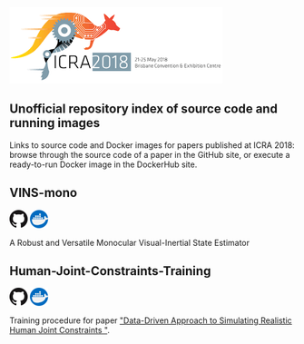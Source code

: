 <img src="logo.png">

## Unofficial repository index of source code and running images

Links to source code and Docker images for papers published at ICRA 2018: browse through the source code of a paper in the GitHub site, or execute a ready-to-run Docker image in the DockerHub site.

## VINS-mono
[![GitHub](GitHub-Mark-32px.png)](https://github.com/ICRA-2018/VINS-Mono)
[![DockerHub](docker.png)](https://hub.docker.com/r/icra2018/vins-mono)

A Robust and Versatile Monocular Visual-Inertial State Estimator

## Human-Joint-Constraints-Training
[![GitHub](GitHub-Mark-32px.png)](https://github.com/ICRA-2018/Human-Joint-Constraints-Training)
[![DockerHub](docker.png)](https://hub.docker.com/r/icra2018/human-joint-constraints-training)

Training procedure for paper ["Data-Driven Approach to Simulating Realistic Human Joint Constraints
"](https://arxiv.org/abs/1709.08685).
